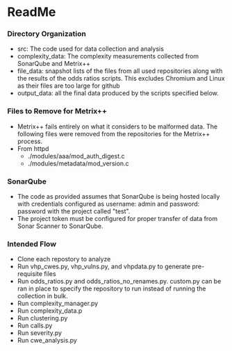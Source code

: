 # ReadMe

### Directory Organization
- src: The code used for data collection and analysis
- complexity_data: The complexity measurements collected from SonarQube and Metrix++
- file_data: snapshot lists of the files from all used repositories along with the results of the odds ratios scripts. This excludes Chromium and Linux as their files are too large for github
- output_data: all the final data produced by the scripts specified below.

### Files to Remove for Metrix++
- Metrix++ fails entirely on what it considers to be malformed data. The following files were removed from the repositories for the Metrix++ process.
- From httpd
  - ./modules/aaa/mod_auth_digest.c
  - ./modules/metadata/mod_version.c

### SonarQube
- The code as provided assumes that SonarQube is being hosted locally with credentials configured as username: admin and password: password with the project called "test".
- The project token must be configured for proper transfer of data from Sonar Scanner to SonarQube.

### Intended Flow
- Clone each repostory to analyze
- Run vhp_cwes.py, vhp_vulns.py, and vhpdata.py to generate pre-requisite files
- Run odds_ratios.py and odds_ratios_no_renames.py. custom.py can be ran in place to specify the repository to run instead of running the collection in bulk.
- Run complexity_manager.py
- Run complexity_data.p
- Run clustering.py
- Run calls.py
- Run severity.py
- Run cwe_analysis.py
